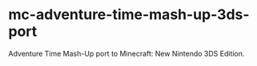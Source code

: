 # mc-adventure-time-mash-up-3ds-port
Adventure Time Mash-Up port to Minecraft: New Nintendo 3DS Edition.
